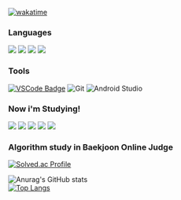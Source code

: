 
[![wakatime](https://wakatime.com/badge/user/d643f28c-9174-48f0-9804-d74574060ff1.svg)](https://wakatime.com/@d643f28c-9174-48f0-9804-d74574060ff1)

### Languages


<img src="https://img.shields.io/badge/C-A8B9CC?style=flat-square&logo=C&logoColor=white"/> <img src="https://img.shields.io/badge/C++-00599C?style=flat-square&logo=C%2B%2B&logoColor=white"/> <img src="https://img.shields.io/badge/CSharp-239120?style=flat-square&logo=CSharp&logoColor=white"/> <img src="https://img.shields.io/badge/Python-3776AB?style=flat-square&logo=Python&logoColor=white"/>

### Tools
[![VSCode Badge](https://img.shields.io/badge/-VSCode-007ACC?style=flat-square&logo=visualstudiocode&logoColor=white&link=https://code.visualstudio.com/)](https://code.visualstudio.com/) ![Git](https://img.shields.io/badge/Git-F05032.svg?&style=flat-square&logo=Git&logoColor=white) ![Android Studio](https://img.shields.io/badge/Android%20Studio-3DDC84.svg?&style=flat-square&logo=Android%20Studio&logoColor=white)


### Now i'm Studying!
<img src="https://img.shields.io/badge/Node.js-339933?style=flat-square&logo=Node.js&logoColor=white"/> <img src="https://img.shields.io/badge/JavaScript-F7DF1E?style=flat-square&logo=javascript&logoColor=black"/> <img src="https://img.shields.io/badge/React-61DAFB?style=flat-square&logo=React&logoColor=black"/> <img src="https://img.shields.io/badge/Flutter-02569B?style=flat-square&logo=flutter&logoColor=white"/> <img src="https://img.shields.io/badge/Dart-0175C2?style=flat-square&logo=Dart&logoColor=white"/>



### Algorithm study in Baekjoon Online Judge

[![Solved.ac Profile](http://mazassumnida.wtf/api/v2/generate_badge?boj=20213075)](https://solved.ac/20213075)

![Anurag's GitHub stats](https://github-readme-stats.vercel.app/api?username=vvalvvizal&show_icons=true)  
[![Top Langs](https://github-readme-stats.vercel.app/api/top-langs/?username=vvalvvizal&layout=compact)](https://github.com/vvalvvizal/github-readme-stats)
